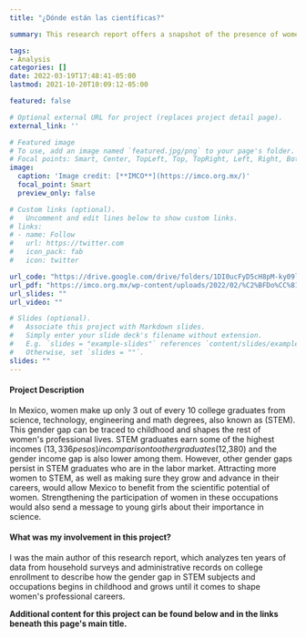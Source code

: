 ```yaml
---
title: "¿Dónde están las científicas?"

summary: This research report offers a snapshot of the presence of women in STEM in universities and the workforce in Mexico. It uses data from a labor market survey and college administrative records to outline the main challenges that women who study or work in STEM faced between 2012 and 2021 and offers some policy suggestions on how to address these issues. 

tags: 
- Analysis
categories: []
date: 2022-03-19T17:48:41-05:00
lastmod: 2021-10-20T10:09:12-05:00

featured: false

# Optional external URL for project (replaces project detail page).
external_link: ''

# Featured image
# To use, add an image named `featured.jpg/png` to your page's folder.
# Focal points: Smart, Center, TopLeft, Top, TopRight, Left, Right, BottomLeft, Bottom, BottomRight.
image:
  caption: 'Image credit: [**IMCO**](https://imco.org.mx/)'
  focal_point: Smart
  preview_only: false

# Custom links (optional).
#   Uncomment and edit lines below to show custom links.
# links:
# - name: Follow
#   url: https://twitter.com
#   icon_pack: fab
#   icon: twitter

url_code: "https://drive.google.com/drive/folders/1DI0ucFyD5cH8pM-ky09lRSEOt93HHwXd?usp=sharing"
url_pdf: "https://imco.org.mx/wp-content/uploads/2022/02/%C2%BFDo%CC%81nde-esta%CC%81n-las-cienti%CC%81ficas__Documento_20220201.pdf"
url_slides: ""
url_video: ""

# Slides (optional).
#   Associate this project with Markdown slides.
#   Simply enter your slide deck's filename without extension.
#   E.g. `slides = "example-slides"` references `content/slides/example-slides.md`.
#   Otherwise, set `slides = ""`.
slides: ""
---
```


#### Project Description

In Mexico, women make up only 3 out of every 10 college graduates from science, technology, engineering and math degrees, also known as (STEM). This gender gap can be traced to childhood and shapes the rest of women's professional lives. STEM graduates earn some of the highest incomes ($13,336 pesos) in comparison to other graduates ($12,380) and the gender income gap is also lower among them. However, other gender gaps persist in STEM graduates who are in the labor market. Attracting more women to STEM, as well as making sure they grow and advance in their careers, would allow Mexico to benefit from the scientific potential of women. Strengthening the participation of women in these occupations would also send a message to young girls about their importance in science. 


#### What was my involvement in this project?

I was the main author of this research report, which analyzes ten years of data from household surveys and administrative records on college enrollment to describe how the gender gap in STEM subjects and occupations begins in childhood and grows until it comes to shape women's professional careers. 

**Additional content for this project can be found below and in the links beneath this page's main title.**
